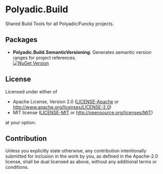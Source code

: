 # Polyadic.Build

Shared Build Tools for all Polyadic/Funcky projects.

## Packages

* **Polyadic.Build.SemanticVersioning**: Generates semantic version ranges for project references. \
  [![NuGet Version](https://img.shields.io/nuget/v/Polyadic.Build.SemanticVersioning)](https://www.nuget.org/packages/Polyadic.Build.SemanticVersioning)

## License
Licensed under either of

* Apache License, Version 2.0
  ([LICENSE-Apache](LICENSE-Apache) or <http://www.apache.org/licenses/LICENSE-2.0>)
* MIT license
  ([LICENSE-MIT](LICENSE-MIT) or <http://opensource.org/licenses/MIT>)

at your option.

## Contribution
Unless you explicitly state otherwise, any contribution intentionally submitted
for inclusion in the work by you, as defined in the Apache-2.0 license, shall be
dual licensed as above, without any additional terms or conditions.

